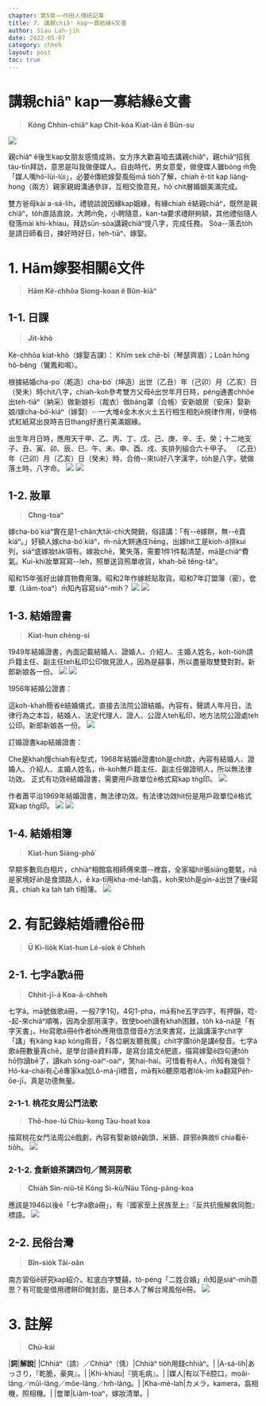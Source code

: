 ```yaml
---
chapter: 第5章——作田人傳統記事
title: 7. 講親chiâⁿ kap一寡結緣ê文書
author: Siau Lah-jih
date: 2022-05-07
category: chheh
layout: post
toc: true
---
```


# 講親chiâⁿ kap一寡結緣ê文書
> **Kóng Chhin-chiâⁿ kap Chi̍t-kóa Kiat-iân ê Bûn-su**

![](../too5/18/195-結婚證書.jpg)

親chiâⁿ ê後生kap女朋友感情成熟，女方序大歡喜咱去講親chiâⁿ，親chiâⁿ招我tàu-tīn拜訪，意思是叫我做便媒人。自由時代，男女意愛，做便媒人雖bóng m̄免「媒人嘴hô͘-lùi-lùi」，必要ê傳統嫁娶風俗mā tio̍h了解，chiah ē-tit kap liáng-hong（兩方）親家親姆溝通參詳，互相交換意見，hō͘ chit層婚姻美滿完成。

雙方爸母kài a-sá-lih，禮貌談說因緣kap姻緣，有緣chiah ē結親chiâⁿ，既然是親chiâⁿ，to̍h直話直說，大聘m̄免，小聘隨意，kan-ta要求禮餅夠額，其他禮俗隨人發落mài khi-khiau。拜訪sūn-sòa講親chiâⁿ提八字，完成任務。
Sòa--落去to̍h是請日師看日，揀好時好日，teh-tiāⁿ、嫁娶。

# 1. Hām嫁娶相關ê文件
> **Hām Kè-chhōa Siong-koan ê Bûn-kiāⁿ**

## 1-1. 日課
> **Ji̍t-khò**

Kè-chhōa kiat-khò（嫁娶吉課）：
Khîm sek chê-bî（琴瑟齊眉）；Loân hōng hô-bêng（鸞鳳和鳴）。

根據結婚cha-po͘（乾造）cha-bó͘（坤造）出世（乙丑）年（己卯）月（乙亥）日（癸未）時chit八字，chiah-koh參考雙方父母ê出世年月日時，péng通書chhōe出teh-tiāⁿ（納采）做新娘衫（裁衣）做báng罩（合帳）安新娘房（安床）娶新娘/嫁cha-bó͘-kiáⁿ（嫁娶）⋯一大堆ê金木水火土五行相生相剋ê規律作用，tī便格式紅紙寫出良時吉日thang好進行美滿姻緣。

出生年月日時，應用天干甲、乙、丙、丁、戊、己、庚、辛、壬、癸；十二地支子、丑、寅、卯、辰、巳、午、未、申、酉、戌、亥排列組合六十甲子。
（乙丑）年（己卯）月（乙亥）日（癸未）時，合倚--來tú好八字漢字，to̍h是八字，號做落土時，八字命。
![](../too5/18/192-日課.jpg)
![](../too5/18/191-日課.jpg)

## 1-2. 妝單
> **Chng-toaⁿ**

嫁cha-bó͘ kiáⁿ實在是1-chân大tāi-chì大開銷，俗語講：「有--ê嫁餅，無--ê賣kiáⁿ。」好額人嫁cha-bó͘ kiáⁿ，m̄-nā大餅通庄hēng，出嫁hit工是kioh-á排kui列，siāⁿ底嫁妝ta̍k項有。嫁妝chē，驚失落，需要1件1件點清楚，mā是chiâⁿ費氣。Kui-khì妝單寫寫--leh，照單送貨照單收貨，khah-bē têng-tâⁿ。

昭和15年張好出嫁買物費用簿。昭和2年作嫁粧貼取貨。昭和7年訂盟簿（密）。奩單（Liâm-toaⁿ）m̄知內容寫siáⁿ-mih？
![](../too5/18/200-妝單.jpg)
![](../too5/18/201-妝單.jpg)

## 1-3. 結婚證書
> **Kiat-hun chèng-si**

1949年結婚證書，內面記載結婚人、證婚人、介紹人、主婚人姓名，koh-tio̍h請戶籍主任、副主任teh私印公印做見證人，因為是囍事，所以盡量取雙雙對對。新郎新娘各一份。
![](../too5/18/193-結婚證書.jpg)
![](../too5/18/194-結婚證書.jpg)

1956年結婚公證書：

這koh-khah簡省ê結婚儀式，直接去法院公證結婚。內容有，聲請人年月日，法律行為之本旨，結婚人、法定代理人、證人、公證人teh私印，地方法院公證處teh公印。新郎新娘各一份。
![](../too5/18/196-結婚證書.jpg)

訂婚證書kap結婚證書：

Che是khah慢chiah有ê型式，1968年結婚ê證書to̍h是chit款，內容有結婚人、證婚人、介紹人、主婚人姓名，m̄-koh無戶籍主任、副主任做證明人，所以無法律功效。
正式有功效ê結婚證書，需要用戶政單位ê格式寫kap tǹg印。
![](../too5/18/197-結婚證書.jpg)

作者蕭平治1969年結婚證書，無法律功效。有法律功效hit份是用戶政單位ê格式寫kap tǹg印。
![](../too5/18/198-結婚證書.jpg)
![](../too5/18/199-結婚證書.jpg)

## 1-4. 結婚相簿
> **Kiat-hun Siàng-phō͘**

早期多數烏白相片，chhiàⁿ相館翕相師傅來厝--裡翕，全家福hit張siāng要緊，nā是家境好a̍h是食頭路人，ē ka-tī用kha-mé-lah翕，koh來to̍h是gín-á出世了後ê寫真，chiah ka tah tah tī相簿。
![](../too5/18/202-結婚相簿.jpg)

# 2. 有記錄結婚禮俗ê冊
> **Ū Kì-lio̍k Kiat-hun Lé-siok ê Chheh**

## 2-1. 七字á歌á冊
> **Chhit-jī-á Koa-á-chheh**

七字á，mā號做歌á冊，一般7字1句，4句1-pha，mā有he五字四字，有押韻，唸--起-來chiâⁿ順嘴，因為全部用漢字，致使boeh讀有khah困難，to̍h ká-ná是「有字天書」。He寫歌á冊ê作者to̍h應用借意借音ê方法來書寫，比論講漢字chit字「講」有káng kap kóng兩音，「各位網友聽我廣」chit字廣to̍h是講ê發音。七字á歌á冊數量真chē，是學台語ê資料庫，是寫台語文ê肥底，描寫嫁娶ê四句連to̍h hō͘你讀bē了，讀kah sóng-oaiⁿ-oaiⁿ，笑hai-hai。可惜看有ê人，m̄知有幾個？
Hó-ka-chài有心ê專家ka加Lô-má-jī標音，mā有kō͘聽原唱者lo̍k-im ka翻寫Pe̍h-ōe-jī，真是功德無量。

### 2-1-1. 桃花女周公鬥法歌
> **Thô-hoe-lú Chiu-kong Tàu-hoat koa**

描寫桃花女鬥法周公ê戲劇，內容有娶新娘ê齣頭，米篩、辟邪ê典故tī chia看ē-tio̍h。
![](../too5/18/203-歌仔冊.jpg)

### 2-1-2. 食新娘茶講四句／鬧洞房歌
> **Chia̍h Sin-niû-tê Kóng Sì-kù/Nāu Tōng-pâng-koa**

應該是1946以後ê「七字á歌á冊」，有『國家至上民族至上』『反共抗俄解救同胞』標語。
![](../too5/18/204-歌仔冊.jpg)

## 2-2. 民俗台灣
> **Bîn-sio̍k Tâi-oân**

南方習俗ê研究kap紹介。紅底白字雙囍，tò-péng「二姓合婚」m̄知是siáⁿ-mih意思？有可能是借用禮餅印做封面，是日本人了解台灣風俗ê冊。
![](../too5/18/205-台灣民俗.jpg)

# 3. 註解
> **Chù-kái**

|**詞**|**解說**|
|Chhiáⁿ（請）／Chhiàⁿ（倩）|Chhiàⁿ tio̍h用錢chhiàⁿ。|
|A-sá-lih|あっさり，『乾脆，豪爽』。|
|Khi-khiau|『挑毛病』。|
|媒人|有以下ê腔口，moâi-lâng／mûi-lâng／môe-lâng／hm̂-lâng。|
|Kha-mé-lah|カメラ，kamera，翕相機，照相機。|
|奩單|Liâm-toaⁿ，嫁妝清單。|
